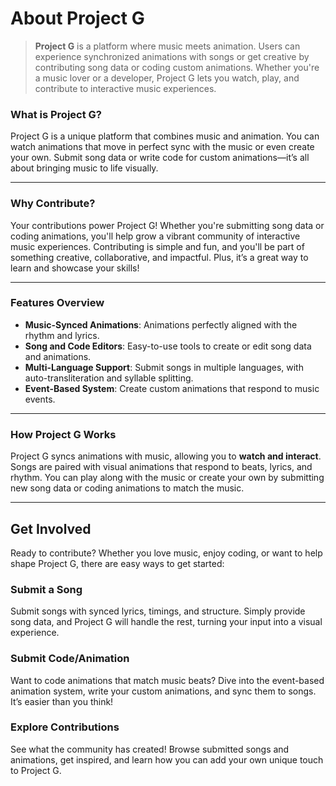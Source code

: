 # About Project G

> **Project G** is a platform where music meets animation. Users can experience synchronized animations with songs or get creative by contributing song data or coding custom animations. Whether you're a music lover or a developer, Project G lets you watch, play, and contribute to interactive music experiences.

### What is Project G?

Project G is a unique platform that combines music and animation. You can watch animations that move in perfect sync with the music or even create your own. Submit song data or write code for custom animations—it’s all about bringing music to life visually.

---

### Why Contribute?

Your contributions power Project G! Whether you're submitting song data or coding animations, you'll help grow a vibrant community of interactive music experiences. Contributing is simple and fun, and you'll be part of something creative, collaborative, and impactful. Plus, it’s a great way to learn and showcase your skills!

---

### Features Overview

- **Music-Synced Animations**: Animations perfectly aligned with the rhythm and lyrics.
- **Song and Code Editors**: Easy-to-use tools to create or edit song data and animations.
- **Multi-Language Support**: Submit songs in multiple languages, with auto-transliteration and syllable splitting.
- **Event-Based System**: Create custom animations that respond to music events.

---

### How Project G Works

Project G syncs animations with music, allowing you to **watch and interact**. Songs are paired with visual animations that respond to beats, lyrics, and rhythm. You can play along with the music or create your own by submitting new song data or coding animations to match the music.

---

## Get Involved

Ready to contribute? Whether you love music, enjoy coding, or want to help shape Project G, there are easy ways to get started:

### Submit a Song

Submit songs with synced lyrics, timings, and structure. Simply provide song data, and Project G will handle the rest, turning your input into a visual experience.

### Submit Code/Animation

Want to code animations that match music beats? Dive into the event-based animation system, write your custom animations, and sync them to songs. It’s easier than you think!

### Explore Contributions

See what the community has created! Browse submitted songs and animations, get inspired, and learn how you can add your own unique touch to Project G.
